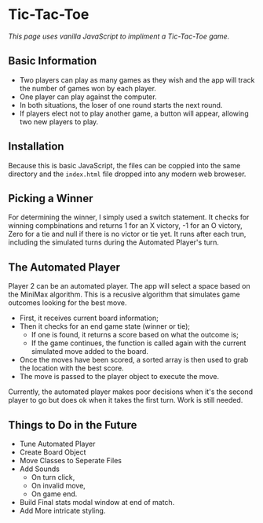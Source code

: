 # Tic-Tac-Toe
*This page uses vanilla JavaScript to impliment a Tic-Tac-Toe game.*

## Basic Information
- Two players can play as many games as they wish and the app will track the number of games won by each player.
- One player can play against the computer.
- In both situations, the loser of one round starts the next round.
- If players elect not to play another game, a button will appear, allowing two new players to play.

## Installation
Because this is basic JavaScript, the files can be coppied into the same directory and the `index.html` file dropped into any modern web broweser.

## Picking a Winner
For determining the winner, I simply used a switch statement. It checks for winning compbinations and returns 1 for an X victory, -1 for an O victory, Zero for a tie and null if there is no victor or tie yet. It runs after each trun, including the simulated turns during the Automated Player's turn.

## The Automated Player
Player 2 can be an automated player. The app will select a space based on the MiniMax algorithm. This is a recusive algorithm that simulates game outcomes looking for the best move.
- First, it receives current board information;
- Then it checks for an end game state (winner or tie);
  - If one is found, it returns a score based on what the outcome is;
  - If the game continues, the function is called again with the current simulated move added to the board.
- Once the moves have been scored, a sorted array is then used to grab the location with the best score.
- The move is passed to the player object to execute the move.

Currently, the automated player makes poor decisions when it's the second player to go but does ok when it takes the first turn. Work is still needed.

## Things to Do in the Future
- Tune Automated Player
- Create Board Object
- Move Classes to Seperate Files
- Add Sounds
  - On turn click,
  - On invalid move,
  - On game end.
- Build Final stats modal window at end of match.
- Add More intricate styling.
  